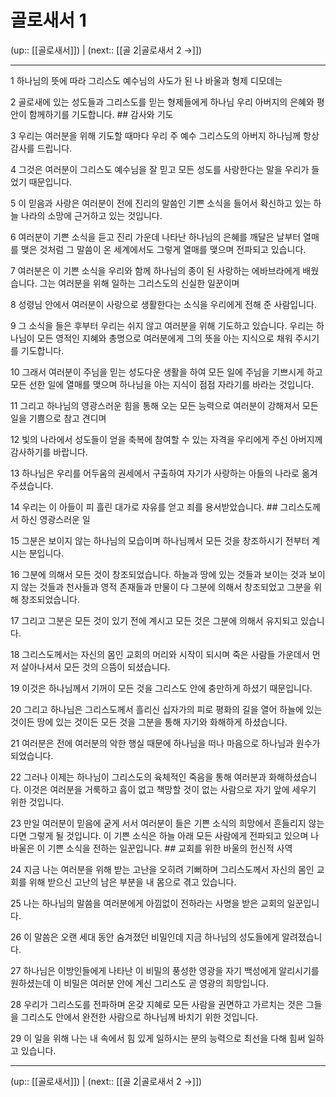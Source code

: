 # 골로새서 1

(up:: [[골로새서]]) | (next:: [[골 2|골로새서 2 →]])

***




1 
하나님의 뜻에 따라 그리스도 예수님의 사도가 된 나 바울과 형제 디모데는 



2 
골로새에 있는 성도들과 그리스도를 믿는 형제들에게 하나님 우리 아버지의 은혜와 평안이 함께하기를 기도합니다. ## 감사와 기도 



3 
우리는 여러분을 위해 기도할 때마다 우리 주 예수 그리스도의 아버지 하나님께 항상 감사를 드립니다. 



4 
그것은 여러분이 그리스도 예수님을 잘 믿고 모든 성도를 사랑한다는 말을 우리가 들었기 때문입니다. 



5 
이 믿음과 사랑은 여러분이 전에 진리의 말씀인 기쁜 소식을 들어서 확신하고 있는 하늘 나라의 소망에 근거하고 있는 것입니다. 



6 
여러분이 기쁜 소식을 듣고 진리 가운데 나타난 하나님의 은혜를 깨달은 날부터 열매를 맺은 것처럼 그 말씀이 온 세계에서도 그렇게 열매를 맺으며 전파되고 있습니다. 



7 
여러분은 이 기쁜 소식을 우리와 함께 하나님의 종이 된 사랑하는 에바브라에게 배웠습니다. 그는 여러분을 위해 일하는 그리스도의 신실한 일꾼이며 



8 
성령님 안에서 여러분이 사랑으로 생활한다는 소식을 우리에게 전해 준 사람입니다. 



9 
그 소식을 들은 후부터 우리는 쉬지 않고 여러분을 위해 기도하고 있습니다. 우리는 하나님이 모든 영적인 지혜와 총명으로 여러분에게 그의 뜻을 아는 지식으로 채워 주시기를 기도합니다. 



10 
그래서 여러분이 주님을 믿는 성도다운 생활을 하여 모든 일에 주님을 기쁘시게 하고 모든 선한 일에 열매를 맺으며 하나님을 아는 지식이 점점 자라기를 바라는 것입니다. 



11 
그리고 하나님의 영광스러운 힘을 통해 오는 모든 능력으로 여러분이 강해져서 모든 일을 기쁨으로 참고 견디며 



12 
빛의 나라에서 성도들이 얻을 축복에 참여할 수 있는 자격을 우리에게 주신 아버지께 감사하기를 바랍니다. 



13 
하나님은 우리를 어두움의 권세에서 구출하여 자기가 사랑하는 아들의 나라로 옮겨 주셨습니다. 



14 
우리는 이 아들이 피 흘린 대가로 자유를 얻고 죄를 용서받았습니다. ## 그리스도께서 하신 영광스러운 일 



15 
그분은 보이지 않는 하나님의 모습이며 하나님께서 모든 것을 창조하시기 전부터 계시는 분입니다. 



16 
그분에 의해서 모든 것이 창조되었습니다. 하늘과 땅에 있는 것들과 보이는 것과 보이지 않는 것들과 천사들과 영적 존재들과 만물이 다 그분에 의해서 창조되었고 그분을 위해 창조되었습니다. 



17 
그리고 그분은 모든 것이 있기 전에 계시고 모든 것은 그분에 의해서 유지되고 있습니다. 



18 
그리스도께서는 자신의 몸인 교회의 머리와 시작이 되시며 죽은 사람들 가운데서 먼저 살아나셔서 모든 것의 으뜸이 되셨습니다. 



19 
이것은 하나님께서 기꺼이 모든 것을 그리스도 안에 충만하게 하셨기 때문입니다. 



20 
그리고 하나님은 그리스도께서 흘리신 십자가의 피로 평화의 길을 열어 하늘에 있는 것이든 땅에 있는 것이든 모든 것을 그분을 통해 자기와 화해하게 하셨습니다. 



21 
여러분은 전에 여러분의 악한 행실 때문에 하나님을 떠나 마음으로 하나님과 원수가 되었습니다. 



22 
그러나 이제는 하나님이 그리스도의 육체적인 죽음을 통해 여러분과 화해하셨습니다. 이것은 여러분을 거룩하고 흠이 없고 책망할 것이 없는 사람으로 자기 앞에 세우기 위한 것입니다. 



23 
만일 여러분이 믿음에 굳게 서서 여러분이 들은 기쁜 소식의 희망에서 흔들리지 않는다면 그렇게 될 것입니다. 이 기쁜 소식은 하늘 아래 모든 사람에게 전파되고 있으며 나 바울은 이 기쁜 소식을 전하는 일꾼입니다. ## 교회를 위한 바울의 헌신적 사역 



24 
지금 나는 여러분을 위해 받는 고난을 오히려 기뻐하며 그리스도께서 자신의 몸인 교회를 위해 받으신 고난의 남은 부분을 내 몸으로 겪고 있습니다. 



25 
나는 하나님의 말씀을 여러분에게 아낌없이 전하라는 사명을 받은 교회의 일꾼입니다. 



26 
이 말씀은 오랜 세대 동안 숨겨졌던 비밀인데 지금 하나님의 성도들에게 알려졌습니다. 



27 
하나님은 이방인들에게 나타난 이 비밀의 풍성한 영광을 자기 백성에게 알리시기를 원하셨는데 이 비밀은 여러분 안에 계신 그리스도 곧 영광의 희망입니다. 



28 
우리가 그리스도를 전파하며 온갖 지혜로 모든 사람을 권면하고 가르치는 것은 그들을 그리스도 안에서 완전한 사람으로 하나님께 바치기 위한 것입니다. 



29 
이 일을 위해 나는 내 속에서 힘 있게 일하시는 분의 능력으로 최선을 다해 힘써 일하고 있습니다.

***

(up:: [[골로새서]]) | (next:: [[골 2|골로새서 2 →]])
